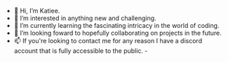 - 👋 Hi, I’m Katiee.
- 👀 I’m interested in anything new and challenging.
- 🌱 I’m currently learning the fascinating intricacy in the world of coding.
- 💞️ I’m looking foward to hopefully collaborating on projects in the future.
- 📫 If you're looking to contact me for any reason I have a discord account that is fully accessible to the public. - 
